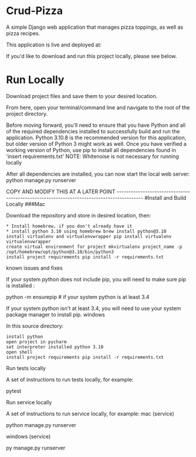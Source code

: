 # Crud-Pizza
A simple Django web application that manages pizza toppings, as well as pizza recipes. 

This application is live and deployed at: 

If you'd like to download and run this project locally, please see below.

# Run Locally 
Download project files and save them to your desired location. 

From here, open your terminal/command line and navigate to the root of the project directory. 

Before moving forward, you'll need to ensure that you have Python and all of the required dependencies installed to successfully build and run the application. Python 3.10.8 is the recommended version for this application, but older version of Python 3 might work as well. Once you have verified a working version of Python, use pip to install all dependencies found in 'insert requirements.txt'
NOTE: Whitenoise is not necessary for running locally

After all dependencies are installed, you can now start the local web server: python manage.py runserver

COPY AND MODIFY THIS AT A LATER POINT -----------------------------------------------------------------------------------------
#Install and Build Locally
###Mac

Download the repository and store in desired location, then:

    * Install homebrew, if you don't already have it
    * install python 3.10 using homebrew brew install python@3.10
    install virtualenv and virtualenvwrapper pip install virtualenv virtualenvwrapper
    create virtual environment for project mkvirtualenv project_name -p /opt/homebrew/opt/python@3.10/bin/python3
    install project requirements pip install -r requirements.txt

known issues and fixes

If your system python does not include pip, you will need to make sure pip is installed :

python -m ensurepip # if your system python is at least 3.4

If your system python isn't at least 3.4, you will need to use your system package manager to install pip.
windows

In this source directory:

    install python
    open project in pycharm
    set interpreter installed python 3.10
    open shell
    install project requirements pip install -r requirements.txt

Run tests locally

A set of instructions to run tests locally, for example:

pytest

Run service locally

A set of instructions to run service locally, for example:
mac (service)

python manage.py runserver

windows (service)

py manage.py runserver
